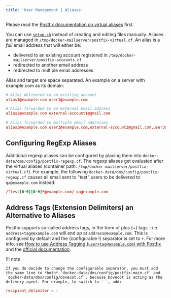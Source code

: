 ```yaml
---
title: 'User Management | Aliases'
---
```


Please read the [Postfix documentation on virtual aliases](http://www.postfix.org/VIRTUAL_README.html#virtual_alias) first.

You can use [`setup.sh`][docs-setupsh] instead of creating and editing files manually. Aliases are managed in `/tmp/docker-mailserver/postfix-virtual.cf`. An alias is a _full_ email address that will either be:

* delivered to an existing account registered in `/tmp/docker-mailserver/postfix-accounts.cf`
* redirected to another email address
* redirected to multiple email addresses

Alias and target are space separated. An example on a server with example.com as its domain:

```cf
# Alias delivered to an existing account
alias1@example.com user1@example.com

# Alias forwarded to an external email address
alias2@example.com external-account1@gmail.com

# Alias forwarded to multiple email addresses
alias3@example.com user2@example.com,external-account2@gmail.com,user3@example.com
```

## Configuring RegExp Aliases

Additional regexp aliases can be configured by placing them into `docker-data/dms/config/postfix-regexp.cf`. The regexp aliases get evaluated after the virtual aliases (container path: `/tmp/docker-mailserver/postfix-virtual.cf`). For example, the following `docker-data/dms/config/postfix-regexp.cf` causes all email sent to "test" users to be delivered to `qa@example.com` instead:

```cf
/^test[0-9][0-9]*@example.com/ qa@example.com
```

## Address Tags (Extension Delimiters) an Alternative to Aliases

Postfix supports so-called address tags, in the form of plus (+) tags - i.e. `address+tag@example.com` will end up at `address@example.com`. This is configured by default and the (configurable !) separator is set to `+`. For more info, see [How to use Address Tagging (`user+tag@example.com`) with Postfix](https://www.stevejenkins.com/blog/2011/03/how-to-use-address-tagging-usertagexample-com-with-postfix/) and the [official documentation](http://www.postfix.org/postconf.5.html#recipient_delimiter).

!!! note

    If you do decide to change the configurable separator, you must add the same line to *both* `docker-data/dms/config/postfix-main.cf` and `docker-data/dms/config/dovecot.cf`, because Dovecot is acting as the delivery agent. For example, to switch to `-`, add:

```cf
recipient_delimiter = -
```

[docs-setupsh]: ../setup.sh.md
